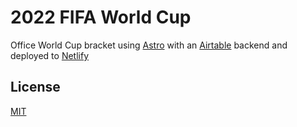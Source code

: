 # 2022 FIFA World Cup

Office World Cup bracket using [Astro](https://astro.build) with an [Airtable](https://airtable.com/) backend and deployed to [Netlify](https://www.netlify.com/)


License
----
[MIT](https://github.com/FerasDA/wc22/blob/master/LICENSE.md)
